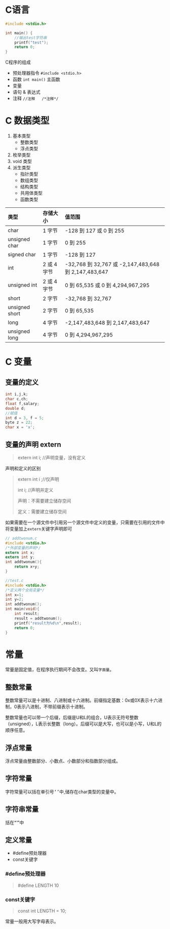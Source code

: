 # C语言



```C
#include <stdio.h>

int main() {
    //输出test字符串
    printf("test");
    return 0;
}
```

C程序的组成

*   预处理器指令 `#include <stdio.h>`
*   函数 `int main()` 主函数
*   变量 
*   语句 & 表达式
*   注释 `//注释   /*注释*/`

# C 数据类型

1.   基本类型
     *   整数类型
     *   浮点类型
2.   枚举类型
3.   void 类型
4.   派生类型
     *   指针类型
     *   数组类型
     *   结构类型
     *   共用体类型
     *   函数类型

| 类型           | 存储大小    | 值范围                                               |
| :------------- | :---------- | :--------------------------------------------------- |
| char           | 1 字节      | -128 到 127 或 0 到 255                              |
| unsigned char  | 1 字节      | 0 到 255                                             |
| signed char    | 1 字节      | -128 到 127                                          |
| int            | 2 或 4 字节 | -32,768 到 32,767 或 -2,147,483,648 到 2,147,483,647 |
| unsigned int   | 2 或 4 字节 | 0 到 65,535 或 0 到 4,294,967,295                    |
| short          | 2 字节      | -32,768 到 32,767                                    |
| unsigned short | 2 字节      | 0 到 65,535                                          |
| long           | 4 字节      | -2,147,483,648 到 2,147,483,647                      |
| unsigned long  | 4 字节      | 0 到 4,294,967,295                                   |

# C 变量

## 变量的定义

~~~ C
int i,j,k;
char c,ch;
float f,salary;
double d;
//赋值
int d = 3, f = 5;
byte z = 22;
char x = 'x';
~~~

## 变量的声明 extern

>   extern int i; //声明变量，没有定义

声明和定义的区别

>   extern int i ;//仅声明
>
>   int i; //声明并定义
>
>   声明：不需要建立储存空间
>
>   定义：需要建立储存空间

如果需要在一个源文件中引用另一个源文件中定义的变量，只需要在引用的文件中将变量加上`extern`关键字声明即可

~~~ C
// addtwonum.c
#include <stdio.h>
/*外部变量的声明*/
extern int x;
extern int y;
int addtwonum(){
    return x+y;
}
~~~

~~~ C	
//test.c
#include <stdio.h>
/*定义两个全局变量*/
int x=1;
int y=2;
int addtwonum();
int main(void){
    int result;
    result = addtwonum();
    printf("result为%d\n",result);
    return 0;
}
~~~

# 常量

常量是固定值，在程序执行期间不会改变。又叫`字面量`。

## 整数常量

整数常量可以是十进制、八进制或十六进制。前缀指定基数：0x或0X表示十六进制，0表示八进制，不带前缀表示十进制。

整数常量也可以带一个后缀，后缀是U和L的组合，U表示无符号整数（unsigned），L表示长整数（long）。后缀可以是大写，也可以是小写，U和L的顺序任意。

## 浮点常量

浮点常量由整数部分、小数点、小数部分和指数部分组成。

## 字符常量

字符常量可以括在单引号<kbd>‘’</kbd>中,储存在char类型的变量中。

## 字符串常量

括在<kbd>“”</kbd>中

## 定义常量

*   #define预处理器
*   const关键字

### #define预处理器

>   \#define LENGTH 10

### const关键字

>   const int LENGTH = 10;

常量一般用大写字母表示。



